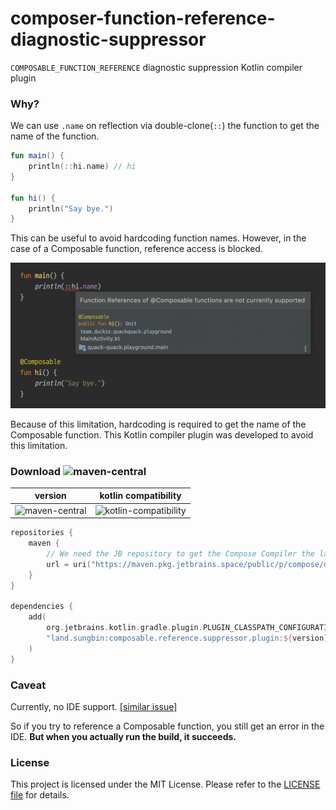 # composer-function-reference-diagnostic-suppressor

`COMPOSABLE_FUNCTION_REFERENCE` diagnostic suppression Kotlin compiler plugin

### Why?

We can use `.name` on reflection via double-clone(`::`) the function to get the name of the function.

```kotlin
fun main() {
    println(::hi.name) // hi
}

fun hi() {
    println("Say bye.")
}
```

This can be useful to avoid hardcoding function names.
However, in the case of a Composable function, reference access is blocked.

![](assets/composable_function_reference.png)

Because of this limitation, hardcoding is required to get the name of the Composable function.
This Kotlin compiler plugin was developed to avoid this limitation.

### Download ![maven-central](https://img.shields.io/maven-central/v/land.sungbin/composable.reference.suppressor.plugin?color=lightgreen)

|                                     version                                     |                                   kotlin compatibility                                   |
|:-------------------------------------------------------------------------------:|:----------------------------------------------------------------------------------------:|
| ![maven-central](https://img.shields.io/badge/maven--central-1.0.x-brightgreen) | ![kotlin-compatibility](https://img.shields.io/badge/kotlin%20compatibility-1.7.20-blue) |

```kotlin
repositories {
    maven {
        // We need the JB repository to get the Compose Compiler the latest version
        url = uri("https://maven.pkg.jetbrains.space/public/p/compose/dev")
    }
}

dependencies {
    add(
        org.jetbrains.kotlin.gradle.plugin.PLUGIN_CLASSPATH_CONFIGURATION_NAME,
        "land.sungbin:composable.reference.suppressor.plugin:${version}"
    )
}
```

### Caveat

Currently, no IDE support. [[similar issue]](https://github.com/ZacSweers/redacted-compiler-plugin/issues/8)

So if you try to reference a Composable function, you still get an error in the IDE.
**But when you actually run the build, it succeeds.**

### License

This project is licensed under the MIT License. Please refer to the [LICENSE file](LICENSE) for details.
